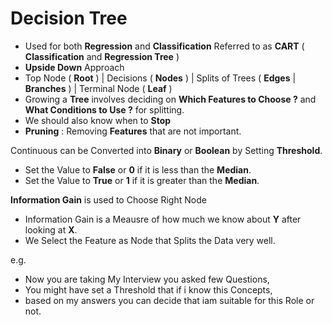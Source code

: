 # Decision Tree
- Used for both **Regression** and **Classification** Referred to as **CART** ( **Classification** and **Regression Tree** )
- **Upside Down** Approach
- Top Node ( **Root** ) | Decisions ( **Nodes** ) | Splits of Trees ( **Edges** | **Branches** ) | Terminal Node ( **Leaf** )
- Growing a **Tree** involves deciding on **Which Features to Choose ?** and **What Conditions to Use ?** for splitting.
- We should also know when to **Stop**
- **Pruning** : Removing **Features** that are not important.

 Continuous can be Converted into **Binary** or **Boolean** by Setting **Threshold**.
- Set the Value to **False** or **0** if it is less than the **Median**.
- Set the Value to **True** or **1** if it is greater than the **Median**.

**Information Gain** is used to Choose Right Node
- Information Gain is a Meausre of how much we know about **Y** after looking at **X**.
- We Select the Feature as Node that Splits the Data very well.

e.g. 
- Now you are taking My Interview you asked few Questions,
- You might have set a Threshold that if i know this Concepts, 
- based on my answers you can decide that iam suitable for this Role or not.
